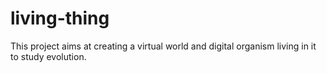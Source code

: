 # living-thing
This project aims at creating a virtual world and digital organism living in it to study evolution.
